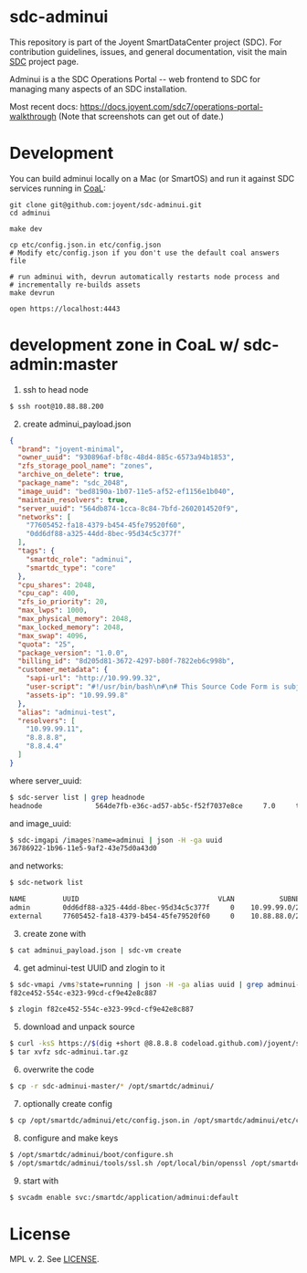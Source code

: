<!--
    This Source Code Form is subject to the terms of the Mozilla Public
    License, v. 2.0. If a copy of the MPL was not distributed with this
    file, You can obtain one at http://mozilla.org/MPL/2.0/.
-->

<!--
    Copyright (c) 2014, Joyent, Inc.
-->

# sdc-adminui

This repository is part of the Joyent SmartDataCenter project (SDC).  For
contribution guidelines, issues, and general documentation, visit the main
[SDC](http://github.com/joyent/sdc) project page.

Adminui is a the SDC Operations Portal -- web frontend to SDC for managing many
aspects of an SDC installation.

Most recent docs: <https://docs.joyent.com/sdc7/operations-portal-walkthrough>
(Note that screenshots can get out of date.)


# Development

You can build adminui locally on a Mac (or SmartOS) and run it against
SDC services running in
[CoaL](https://github.com/joyent/sdc/blob/master/docs/glossary.md#coal):

    git clone git@github.com:joyent/sdc-adminui.git
    cd adminui

    make dev

    cp etc/config.json.in etc/config.json
    # Modify etc/config.json if you don't use the default coal answers file

    # run adminui with, devrun automatically restarts node process and
    # incrementally re-builds assets
    make devrun

    open https://localhost:4443

# development zone in CoaL w/ sdc-admin:master

1) ssh to head node
```bash
$ ssh root@10.88.88.200
```

2) create adminui_payload.json

```json
{
  "brand": "joyent-minimal",
  "owner_uuid": "930896af-bf8c-48d4-885c-6573a94b1853",
  "zfs_storage_pool_name": "zones",
  "archive_on_delete": true,
  "package_name": "sdc_2048",
  "image_uuid": "bed8190a-1b07-11e5-af52-ef1156e1b040",
  "maintain_resolvers": true,
  "server_uuid": "564db874-1cca-8c84-7bfd-2602014520f9",
  "networks": [
    "77605452-fa18-4379-b454-45fe79520f60",
    "0dd6df88-a325-44dd-8bec-95d34c5c377f"
  ],
  "tags": {
    "smartdc_role": "adminui",
    "smartdc_type": "core"
  },
  "cpu_shares": 2048,
  "cpu_cap": 400,
  "zfs_io_priority": 20,
  "max_lwps": 1000,
  "max_physical_memory": 2048,
  "max_locked_memory": 2048,
  "max_swap": 4096,
  "quota": "25",
  "package_version": "1.0.0",
  "billing_id": "8d205d81-3672-4297-b80f-7822eb6c998b",
  "customer_metadata": {
    "sapi-url": "http://10.99.99.32",
    "user-script": "#!/usr/bin/bash\n#\n# This Source Code Form is subject to the terms of the Mozilla Public\n# License, v. 2.0. If a copy of the MPL was not distributed with this\n# file, You can obtain one at http://mozilla.org/MPL/2.0/.\n#\n\n#\n# Copyright (c) 2014, Joyent, Inc.\n#\n\nexport PS4='[\\D{%FT%TZ}] ${BASH_SOURCE}:${LINENO}: ${FUNCNAME[0]:+${FUNCNAME[0]}(): }'\n\nset -o xtrace\nset -o errexit\nset -o pipefail\n\n#\n# The presence of the /var/svc/.ran-user-script file indicates that the\n# instance has already been setup (i.e. the instance has booted previously).\n#\n# Upon first boot, run the setup.sh script if present. On all boots including\n# the first one, run the configure.sh script if present.\n#\n\nSENTINEL=/var/svc/.ran-user-script\n\nDIR=/opt/smartdc/boot\n\nif [[ ! -e ${SENTINEL} ]]; then\n    if [[ -f ${DIR}/setup.sh ]]; then\n        ${DIR}/setup.sh 2>&1 | tee /var/svc/setup.log\n    fi\n\n    touch ${SENTINEL}\nfi\n\nif [[ ! -f ${DIR}/configure.sh ]]; then\n    echo \"Missing ${DIR}/configure.sh cannot configure.\"\n    exit 1\nfi\n\nexec ${DIR}/configure.sh\n",
    "assets-ip": "10.99.99.8"
  },
  "alias": "adminui-test",
  "resolvers": [
    "10.99.99.11",
    "8.8.8.8",
    "8.8.4.4"
  ]
}
```

where server_uuid:
```bash
$ sdc-server list | grep headnode
headnode             564de7fb-e36c-ad57-ab5c-f52f7037e8ce     7.0     true   running     4095  10.99.99.7
```

and image_uuid:
```bash
$ sdc-imgapi /images?name=adminui | json -H -ga uuid
36786922-1b96-11e5-9af2-43e75d0a43d0
```

and networks:
```bash
$ sdc-network list

NAME         UUID                                  VLAN           SUBNET          GATEWAY
admin        0dd6df88-a325-44dd-8bec-95d34c5c377f     0    10.99.99.0/24                -
external     77605452-fa18-4379-b454-45fe79520f60     0    10.88.88.0/24       10.88.88.2
```

3) create zone with

```bash
$ cat adminui_payload.json | sdc-vm create
```

4) get adminui-test UUID and zlogin to it
```bash
$ sdc-vmapi /vms?state=running | json -H -ga alias uuid | grep adminui-test
f82ce452-554c-e323-99cd-cf9e42e8c887

$ zlogin f82ce452-554c-e323-99cd-cf9e42e8c887
```

5) download and unpack source
```bash
$ curl -ksS https://$(dig +short @8.8.8.8 codeload.github.com)/joyent/sdc-adminui/tar.gz/master -H'Host: codeload.github.com' >> sdc-adminui.tar.gz
$ tar xvfz sdc-adminui.tar.gz
```

6) overwrite the code
```bash
$ cp -r sdc-adminui-master/* /opt/smartdc/adminui/
```

7) optionally create config
```bash
$ cp /opt/smartdc/adminui/etc/config.json.in /opt/smartdc/adminui/etc/config.json
```

8) configure and make keys
```bash
$ /opt/smartdc/adminui/boot/configure.sh
$ /opt/smartdc/adminui/tools/ssl.sh /opt/local/bin/openssl /opt/smartdc/adminui/etc/ssl/default.pem
```

9) start with
```bash
$ svcadm enable svc:/smartdc/application/adminui:default
```

# License

MPL v. 2. See [LICENSE](./LICENSE).
